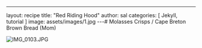 ---
layout: recipe
title:  "Red Riding Hood"
author: sal
categories: [ Jekyll, tutorial ]
image: assets/images/1.jpg
---# Molasses Crisps / Cape Breton Brown Bread (Mom)

![IMG_0103.JPG](image/IMG_0103.JPG)
